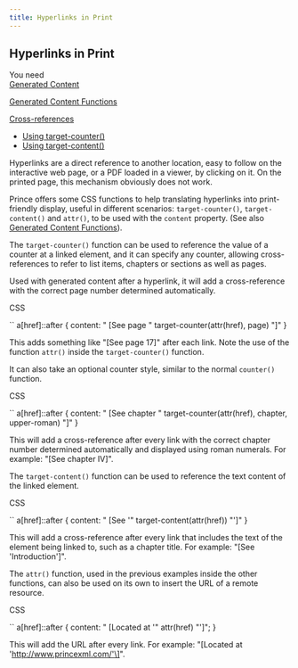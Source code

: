 ```yaml
---
title: Hyperlinks in Print
---
```


Hyperlinks in Print
-------------------

You need  
[Generated Content](gen-content.html#gen-content)

[Generated Content Functions](gen-content.html#gen-content-functions)

[Cross-references](gen-content.html#crossref)

-   [Using target-counter()](gen-content.html#counter-target)
-   [Using target-content()](gen-content.html#target-content)

Hyperlinks are a direct reference to another location, easy to follow on the interactive web page, or a PDF loaded in a viewer, by clicking on it. On the printed page, this mechanism obviously does not work.

Prince offers some CSS functions to help translating hyperlinks into print-friendly display, useful in different scenarios: `target-counter()`, `target-content()` and `attr()`, to be used with the `content` property. (See also [Generated Content Functions](gen-content.html#gen-content-functions)).

The `target-counter()` function can be used to reference the value of a counter at a linked element, and it can specify any counter, allowing cross-references to refer to list items, chapters or sections as well as pages.

Used with generated content after a hyperlink, it will add a cross-reference with the correct page number determined automatically.

CSS

``
    a[href]::after {
        content: " [See page " target-counter(attr(href), page) "]"
    }

This adds something like "\[See page 17\]" after each link. Note the use of the function `attr()` inside the `target-counter()` function.

It can also take an optional counter style, similar to the normal `counter()` function.

CSS

``
    a[href]::after {
        content: " [See chapter "
                 target-counter(attr(href), chapter, upper-roman)
                 "]"
    }

This will add a cross-reference after every link with the correct chapter number determined automatically and displayed using roman numerals. For example: "\[See chapter IV\]".

The `target-content()` function can be used to reference the text content of the linked element.

CSS

``
    a[href]::after {
        content: " [See '" target-content(attr(href)) "']"
    }

This will add a cross-reference after every link that includes the text of the element being linked to, such as a chapter title. For example: "\[See 'Introduction'\]".

The `attr()` function, used in the previous examples inside the other functions, can also be used on its own to insert the URL of a remote resource.

CSS

``
    a[href]::after {
        content: " [Located at '" attr(href) "']";
    }

This will add the URL after every link. For example: "\[Located at 'http://www.princexml.com/'\]".

